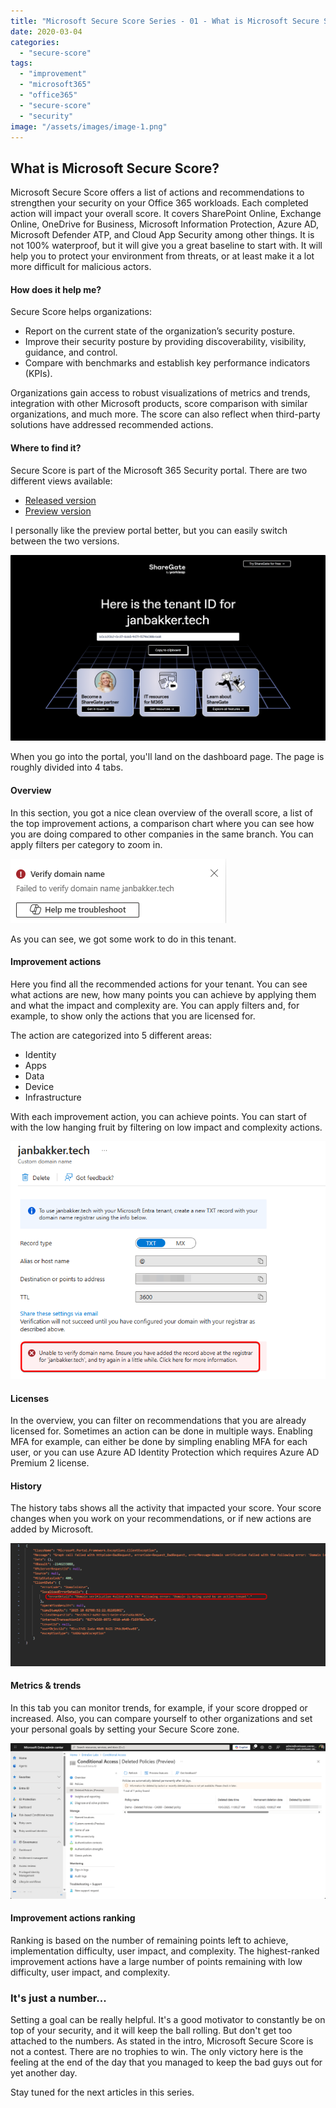 ```yaml
---
title: "Microsoft Secure Score Series - 01 - What is Microsoft Secure Score?"
date: 2020-03-04
categories: 
  - "secure-score"
tags: 
  - "improvement"
  - "microsoft365"
  - "office365"
  - "secure-score"
  - "security"
image: "/assets/images/image-1.png"
---
```


## What is Microsoft Secure Score?

Microsoft Secure Score offers a list of actions and recommendations to strengthen your security on your Office 365 workloads. Each completed action will impact your overall score. It covers SharePoint Online, Exchange Online, OneDrive for Business, Microsoft Information Protection, Azure AD, Microsoft Defender ATP, and Cloud App Security among other things. It is not 100% waterproof, but it will give you a great baseline to start with. It will help you to protect your environment from threats, or at least make it a lot more difficult for malicious actors.

#### How does it help me?

Secure Score helps organizations:

- Report on the current state of the organization’s security posture.
- Improve their security posture by providing discoverability, visibility, guidance, and control.
- Compare with benchmarks and establish key performance indicators (KPIs).

Organizations gain access to robust visualizations of metrics and trends, integration with other Microsoft products, score comparison with similar organizations, and much more. The score can also reflect when third-party solutions have addressed recommended actions.

#### Where to find it?

Secure Score is part of the Microsoft 365 Security portal. There are two different views available:

- [Released version](https://security.microsoft.com/securescore?viewid=overview)
- [Preview version](https://security.microsoft.com/securescorepreview?viewid=overview)

I personally like the preview portal better, but you can easily switch between the two versions.

![](/assets/images/image.png)

When you go into the portal, you'll land on the dashboard page. The page is roughly divided into 4 tabs.

#### Overview

In this section, you got a nice clean overview of the overall score, a list of the top improvement actions, a comparison chart where you can see how you are doing compared to other companies in the same branch. You can apply filters per category to zoom in.

![](/assets/images/image-1.png)

As you can see, we got some work to do in this tenant.

#### Improvement actions

Here you find all the recommended actions for your tenant. You can see what actions are new, how many points you can achieve by applying them and what the impact and complexity are. You can apply filters and, for example, to show only the actions that you are licensed for.

The action are categorized into 5 different areas:

- Identity
- Apps
- Data
- Device
- Infrastructure

With each improvement action, you can achieve points. You can start of with the low hanging fruit by filtering on low impact and complexity actions.

![](/assets/images/image-2.png)

#### Licenses

In the overview, you can filter on recommendations that you are already licensed for. Sometimes an action can be done in multiple ways. Enabling MFA for example, can either be done by simpling enabling MFA for each user, or you can use Azure AD Identity Protection which requires Azure AD Premium 2 license.

#### History

The history tabs shows all the activity that impacted your score. Your score changes when you work on your recommendations, or if new actions are added by Microsoft.

![](/assets/images/image-3.png)

#### Metrics & trends

In this tab you can monitor trends, for example, if your score dropped or increased. Also, you can compare yourself to other organizations and set your personal goals by setting your Secure Score zone.

![](/assets/images/image-4.png)

#### Improvement actions ranking

Ranking is based on the number of remaining points left to achieve, implementation difficulty, user impact, and complexity. The highest-ranked improvement actions have a large number of points remaining with low difficulty, user impact, and complexity.

### It's just a number...

Setting a goal can be really helpful. It's a good motivator to constantly be on top of your security, and it will keep the ball rolling. But don't get too attached to the numbers. As stated in the intro, Microsoft Secure Score is not a contest. There are no trophies to win. The only victory here is the feeling at the end of the day that you managed to keep the bad guys out for yet another day.

Stay tuned for the next articles in this series.
